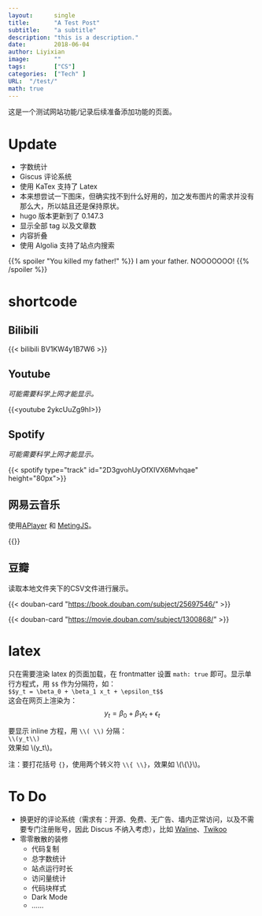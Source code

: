```yaml
---
layout: 	 single
title:       "A Test Post"
subtitle:    "a subtitle"
description: "this is a description."
date:        2018-06-04
author: Liyixian
image:       ""
tags:        ["CS"]
categories:  ["Tech" ]
URL:  "/test/"
math: true
---
```


这是一个测试网站功能/记录后续准备添加功能的页面。

# Update

- 字数统计
- Giscus 评论系统
- 使用 KaTex 支持了 Latex
- 本来想尝试一下图床，但确实找不到什么好用的，加之发布图片的需求并没有那么大，所以姑且还是保持原状。
- hugo 版本更新到了 0.147.3
- 显示全部 tag 以及文章数
- 内容折叠
- 使用 Algolia 支持了站点内搜索

{{% spoiler "You killed my father!" %}}
I am your father.
NOOOOOOO!
{{% /spoiler %}}

# shortcode

## Bilibili

{{< bilibili BV1KW4y1B7W6 >}}

## Youtube

*可能需要科学上网才能显示。*

{{<youtube 2ykcUuZg9hI>}}

## Spotify

*可能需要科学上网才能显示。*

{{< spotify type="track" id="2D3gvohUyOfXIVX6Mvhqae" height="80px">}}

## 网易云音乐

使用[APlayer](https://github.com/DIYgod/APlayer) 和 [MetingJS](https://github.com/metowolf/MetingJS)。

{{<aplayer server="netease"  type="song" id="16778265">}}

## 豆瓣

读取本地文件夹下的CSV文件进行展示。

{{< douban-card "https://book.douban.com/subject/25697546/" >}}

{{< douban-card "https://movie.douban.com/subject/1300868/" >}}

# latex

只在需要渲染 latex 的页面加载，在 frontmatter 设置 `math: true` 即可。显示单行方程式，用 `$$` 作为分隔符，如：  
``
$$y_t = \beta_0 + \beta_1 x_t + \epsilon_t$$
``  
这会在网页上渲染为：  
$$y_t = \beta_0 + \beta_1 x_t + \epsilon_t$$

要显示 inline 方程，用 `\\( \\)` 分隔：  
``
\\(y_t\\)
``  
效果如 \\(y_t\\)。

注：要打花括号 `{}`，使用两个转义符 `\\{ \\}`，效果如 \\(\\{\\}\\)。


# To Do

- 换更好的评论系统（需求有：开源、免费、无广告、墙内正常访问，以及不需要专门注册账号，因此 Discus 不纳入考虑），比如 [Waline](https://waline.js.org/)、[Twikoo](https://twikoo.js.org/) 
- 零零散散的装修
  - 代码复制
  - 总字数统计
  - 站点运行时长
  - 访问量统计
  - 代码块样式
  - Dark Mode
  - ……
